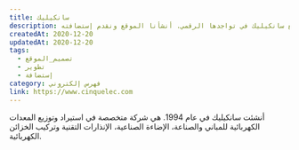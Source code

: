 ```yaml
---
title: سانكيليك
description: تعاونت يونيفارواب مع سانكيليك في تواجدها الرقمي. أنشأنا الموقع ونقدم إستضافته.
createdAt: 2020-12-20
updatedAt: 2020-12-20
tags:
  - تصميم_الموقع
  - تطوير
  - إستضافة
category: فهرس إلكتروني
link: https://www.cinquelec.com
---
```


أنشئت سانكيليك في عام 1994. هي شركة متخصصة في استيراد وتوزيع المعدات الكهربائية للمباني والصناعة، الإضاءة الصناعية، الإنذارات التقنية وتركيب الخزائن الكهربائية.
